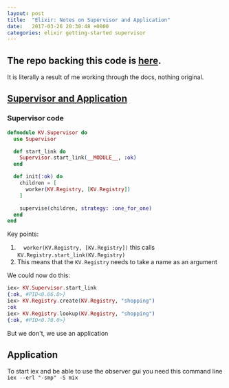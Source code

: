 ```yaml
---
layout: post
title:  "Elixir: Notes on Supervisor and Application"
date:   2017-03-26 20:30:48 +0000
categories: elixir getting-started supervisor
---
```

## The repo backing this code is [here](https://github.com/MrTortoise/elixir-app-minimal).
It is literally a result of me working through the docs, nothing original.

## [Supervisor and Application](http://elixir-lang.org/getting-started/mix-otp/supervisor-and-application.html)

### Supervisor code

```elixir
defmodule KV.Supervisor do
  use Supervisor

  def start_link do
    Supervisor.start_link(__MODULE__, :ok)
  end

  def init(:ok) do
    children = [
      worker(KV.Registry, [KV.Registry])
    ]

    supervise(children, strategy: :one_for_one)
  end
end
```

Key points:
1. `  worker(KV.Registry, [KV.Registry])` this calls `KV.Registry.start_link(KV.Registry)`
2. This means that the `KV.Registry` needs to take a name as an argument

We could now do this:

```elixir
iex> KV.Supervisor.start_link
{:ok, #PID<0.66.0>}
iex> KV.Registry.create(KV.Registry, "shopping")
:ok
iex> KV.Registry.lookup(KV.Registry, "shopping")
{:ok, #PID<0.70.0>}
```

But we don't, we use an application

## Application

To start iex and be able to use the observer gui you need this command line `iex --erl "-smp" -S mix`
